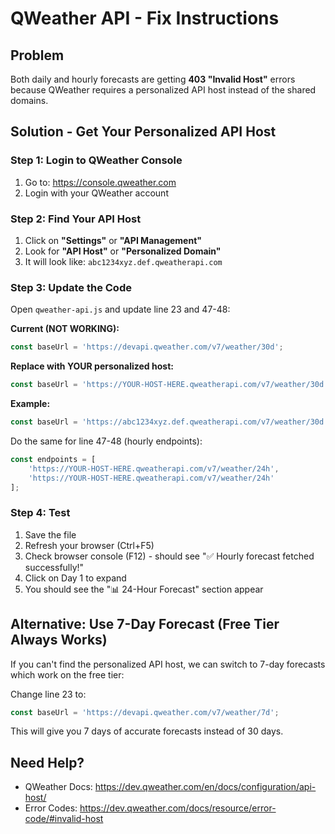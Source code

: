 # QWeather API - Fix Instructions

## Problem
Both daily and hourly forecasts are getting **403 "Invalid Host"** errors because QWeather requires a personalized API host instead of the shared domains.

## Solution - Get Your Personalized API Host

### Step 1: Login to QWeather Console
1. Go to: https://console.qweather.com
2. Login with your QWeather account

### Step 2: Find Your API Host
1. Click on **"Settings"** or **"API Management"**
2. Look for **"API Host"** or **"Personalized Domain"**
3. It will look like: `abc1234xyz.def.qweatherapi.com`

### Step 3: Update the Code
Open `qweather-api.js` and update line 23 and 47-48:

**Current (NOT WORKING):**
```javascript
const baseUrl = 'https://devapi.qweather.com/v7/weather/30d';
```

**Replace with YOUR personalized host:**
```javascript
const baseUrl = 'https://YOUR-HOST-HERE.qweatherapi.com/v7/weather/30d';
```

**Example:**
```javascript
const baseUrl = 'https://abc1234xyz.def.qweatherapi.com/v7/weather/30d';
```

Do the same for line 47-48 (hourly endpoints):
```javascript
const endpoints = [
    'https://YOUR-HOST-HERE.qweatherapi.com/v7/weather/24h',
    'https://YOUR-HOST-HERE.qweatherapi.com/v7/weather/24h'
];
```

### Step 4: Test
1. Save the file
2. Refresh your browser (Ctrl+F5)
3. Check browser console (F12) - should see "✅ Hourly forecast fetched successfully!"
4. Click on Day 1 to expand
5. You should see the "📊 24-Hour Forecast" section appear

## Alternative: Use 7-Day Forecast (Free Tier Always Works)

If you can't find the personalized API host, we can switch to 7-day forecasts which work on the free tier:

Change line 23 to:
```javascript
const baseUrl = 'https://devapi.qweather.com/v7/weather/7d';
```

This will give you 7 days of accurate forecasts instead of 30 days.

## Need Help?
- QWeather Docs: https://dev.qweather.com/en/docs/configuration/api-host/
- Error Codes: https://dev.qweather.com/docs/resource/error-code/#invalid-host
